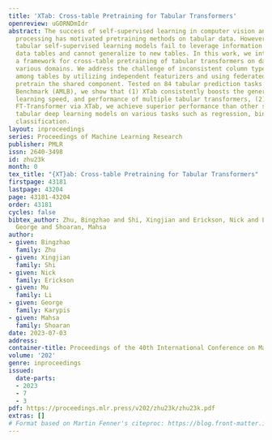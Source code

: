 ```yaml
---
title: 'XTab: Cross-table Pretraining for Tabular Transformers'
openreview: uGORNDmIdr
abstract: The success of self-supervised learning in computer vision and natural language
  processing has motivated pretraining methods on tabular data. However, most existing
  tabular self-supervised learning models fail to leverage information across multiple
  data tables and cannot generalize to new tables. In this work, we introduce XTab,
  a framework for cross-table pretraining of tabular transformers on datasets from
  various domains. We address the challenge of inconsistent column types and quantities
  among tables by utilizing independent featurizers and using federated learning to
  pretrain the shared component. Tested on 84 tabular prediction tasks from the OpenML-AutoML
  Benchmark (AMLB), we show that (1) XTab consistently boosts the generalizability,
  learning speed, and performance of multiple tabular transformers, (2) by pretraining
  FT-Transformer via XTab, we achieve superior performance than other state-of-the-art
  tabular deep learning models on various tasks such as regression, binary, and multiclass
  classification.
layout: inproceedings
series: Proceedings of Machine Learning Research
publisher: PMLR
issn: 2640-3498
id: zhu23k
month: 0
tex_title: "{XT}ab: Cross-table Pretraining for Tabular Transformers"
firstpage: 43181
lastpage: 43204
page: 43181-43204
order: 43181
cycles: false
bibtex_author: Zhu, Bingzhao and Shi, Xingjian and Erickson, Nick and Li, Mu and Karypis,
  George and Shoaran, Mahsa
author:
- given: Bingzhao
  family: Zhu
- given: Xingjian
  family: Shi
- given: Nick
  family: Erickson
- given: Mu
  family: Li
- given: George
  family: Karypis
- given: Mahsa
  family: Shoaran
date: 2023-07-03
address: 
container-title: Proceedings of the 40th International Conference on Machine Learning
volume: '202'
genre: inproceedings
issued:
  date-parts:
  - 2023
  - 7
  - 3
pdf: https://proceedings.mlr.press/v202/zhu23k/zhu23k.pdf
extras: []
# Format based on Martin Fenner's citeproc: https://blog.front-matter.io/posts/citeproc-yaml-for-bibliographies/
---
```

